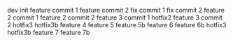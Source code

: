 dev init
feature commit 1
feature commit 2
fix commit 1
fix commit 2
feature 2 commit 1
feature 2 commit 2
feature 3 commit 1
hotfix2
feature 3 commit 2
hotfix3
hotfix3b
feature 4
feature 5
feature 5b
feature 6
feature 6b
hotfix3
hotfix3b
feature 7
feature 7b
